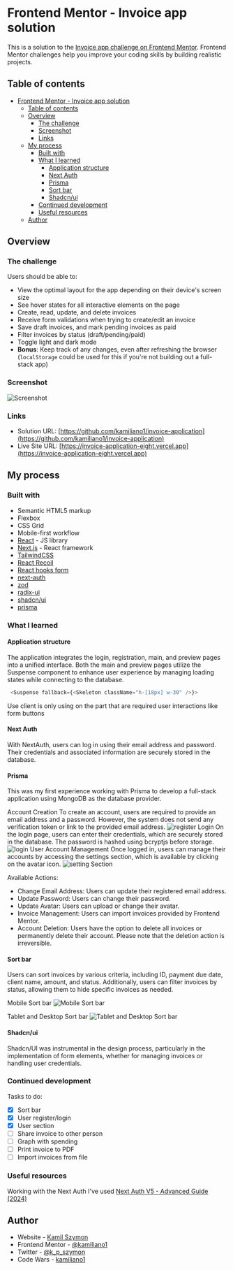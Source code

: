 # Frontend Mentor - Invoice app solution

This is a solution to the [Invoice app challenge on Frontend Mentor](https://www.frontendmentor.io/challenges/invoice-app-i7KaLTQjl). Frontend Mentor challenges help you improve your coding skills by building realistic projects.

## Table of contents

- [Frontend Mentor - Invoice app solution](#frontend-mentor---invoice-app-solution)
  - [Table of contents](#table-of-contents)
  - [Overview](#overview)
    - [The challenge](#the-challenge)
    - [Screenshot](#screenshot)
    - [Links](#links)
  - [My process](#my-process)
    - [Built with](#built-with)
    - [What I learned](#what-i-learned)
      - [Application structure](#application-structure)
      - [Next Auth](#next-auth)
      - [Prisma](#prisma)
      - [Sort bar](#sort-bar)
      - [Shadcn/ui](#shadcnui)
    - [Continued development](#continued-development)
    - [Useful resources](#useful-resources)
  - [Author](#author)

## Overview

### The challenge

Users should be able to:

- View the optimal layout for the app depending on their device's screen size
- See hover states for all interactive elements on the page
- Create, read, update, and delete invoices
- Receive form validations when trying to create/edit an invoice
- Save draft invoices, and mark pending invoices as paid
- Filter invoices by status (draft/pending/paid)
- Toggle light and dark mode
- **Bonus**: Keep track of any changes, even after refreshing the browser (`localStorage` could be used for this if you're not building out a full-stack app)

### Screenshot

![Screenshot](./screenshot.jpeg)

### Links

- Solution URL: [https://github.com/kamiliano1/invoice-application](https://github.com/kamiliano1/invoice-application)
- Live Site URL: [https://invoice-application-eight.vercel.app](https://invoice-application-eight.vercel.app)

## My process

### Built with

- Semantic HTML5 markup
- Flexbox
- CSS Grid
- Mobile-first workflow
- [React](https://reactjs.org/) - JS library
- [Next.js](https://nextjs.org/) - React framework
- [TailwindCSS](https://tailwindcss.com/)
- [React Recoil](https://recoiljs.org/)
- [React hooks form](https://react-hook-form.com/)
- [next-auth](https://authjs.dev/)
- [zod](https://zod.dev/)
- [radix-ui](https://www.radix-ui.com/)
- [shadcn/ui](https://ui.shadcn.com/)
- [prisma](https://www.prisma.io/)

### What I learned

#### Application structure

The application integrates the login, registration, main, and preview pages into a unified interface. Both the main and preview pages utilize the Suspense component to enhance user experience by managing loading states while connecting to the database.

```js
 <Suspense fallback={<Skeleton className="h-[18px] w-30" />}>

```

Use client is only using on the part that are required user interactions like form buttons

#### Next Auth

With NextAuth, users can log in using their email address and password. Their credentials and associated information are securely stored in the database.

#### Prisma

This was my first experience working with Prisma to develop a full-stack application using MongoDB as the database provider.

Account Creation
To create an account, users are required to provide an email address and a password. However, the system does not send any verification token or link to the provided email address.
![register](./register.jpeg)
Login
On the login page, users can enter their credentials, which are securely stored in the database. The password is hashed using bcryptjs before storage.
![login](./login.jpeg)
User Account Management
Once logged in, users can manage their accounts by accessing the settings section, which is available by clicking on the avatar icon.
![setting Section](./settingSection.jpeg)

Available Actions:

- Change Email Address: Users can update their registered email address.
- Update Password: Users can change their password.
- Update Avatar: Users can upload or change their avatar.
- Invoice Management: Users can import invoices provided by Frontend Mentor.
- Account Deletion: Users have the option to delete all invoices or permanently delete their account. Please note that the deletion action is irreversible.

#### Sort bar

Users can sort invoices by various criteria, including ID, payment due date, client name, amount, and status. Additionally, users can filter invoices by status, allowing them to hide specific invoices as needed.

Mobile Sort bar
![Mobile Sort bar](./mobileSort.jpeg)

Tablet and Desktop Sort bar
![Tablet and Desktop Sort bar](./tabletAndDesktopSort.jpeg)

#### Shadcn/ui

Shadcn/UI was instrumental in the design process, particularly in the implementation of form elements, whether for managing invoices or handling user credentials.

### Continued development

Tasks to do:

- [x] Sort bar
- [x] User register/login
- [x] User section
- [ ] Share invoice to other person
- [ ] Graph with spending
- [ ] Print invoice to PDF
- [ ] Import invoices from file

### Useful resources

Working with the Next Auth I've used [Next Auth V5 - Advanced Guide (2024)](https://www.youtube.com/watch?v=1MTyCvS05V4)

## Author

- Website - [Kamil Szymon](www.kamilszymon.com)
- Frontend Mentor - [@kamiliano1](https://www.frontendmentor.io/profile/kamiliano1)
- Twitter - [@k_p_szymon](https://twitter.com/k_p_szymon)
- Code Wars - [kamiliano1](https://www.codewars.com/users/kamiliano1)

